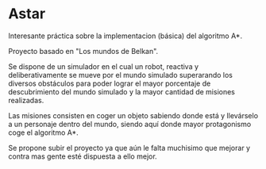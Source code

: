 # Astar
Interesante práctica sobre la implementacion (básica) del algoritmo A*.

Proyecto basado en "Los mundos de Belkan". 

Se dispone de un simulador en el cual un robot, reactiva y deliberativamente se mueve por el mundo simulado superarando los diversos obstáculos para poder lograr el mayor porcentaje de descubrimiento del mundo simulado y la mayor cantidad de misiones realizadas. 

Las misiones consisten en coger un objeto sabiendo donde está y llevárselo a un personaje dentro del mundo, siendo aquí donde mayor protagonismo coge el algoritmo A*.

Se propone subir el proyecto ya que aún le falta muchisimo que mejorar y contra mas gente esté dispuesta a ello mejor.
